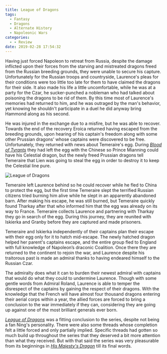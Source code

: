 ```yaml
---
title: League of Dragons
tags:
  - Fantasy
  - Dragons
  - Alternate History
  - Napoleonic Wars
categories:
  - - Review
date: 2019-02-28 17:54:32
---
```


Having just forced Napoleon to retreat from Russia, despite the damage inflicted upon their forces from the starving and mistreated dragons freed from the Russian breeding grounds, they were unable to secure his capture.  Unfortunately for the Russian troops and countryside, Laurence's pleas for their conditions were too little too late for them to have claimed the dragons for their side.  It also made his life a little uncomfortable, while he was at a party for the Czar, he sucker-punched a nobleman who had talked about poisoning the dragons to be rid of them.  By this time most of Laurence's memories had returned to him, and he was outraged by the man's behavior, yet knowing he shouldn't participate in a duel he did anyway bring Hammond along as his second.

He was injured in the exchange due to a misfire, but he was able to recover.<!-- more -->  Towards the end of the recovery Eroica returned having escaped from the breeding grounds, upon hearing of his captain's freedom along with some other Prussian dragons' whose captains were discovered to be free.  Unfortunately, they returned with news about Temeraire's egg.  During [_Blood of Tyrants_](https://www.amazon.com/gp/product/0345522907/ref=as_li_tl?ie=UTF8&tag=mysite009e-20&camp=1789&creative=9325&linkCode=as2&creativeASIN=0345522907&linkId=1901833b7a0374e256008280b1ce35d4) they had left the egg with the Chinese so Prince Mianning could have his Celestial dragon, but the newly freed Prussian dragons tell Temeraire that Lien was going to steal the egg in order to destroy it to keep the Celestial line pure.<div class="embedded-image-right"><img src="https://images-na.ssl-images-amazon.com/images/I/61K5p3-sQJL._SX342_.jpg" alt="League of Dragons" style="max-height: 300px; max-width: 300px"/></div>

Temeraire left Laurence behind so he could recover while he fled to China to protect the egg, but the first time Temeraire slept the terrified Russian citizens tried burning him alive while he slept in an apparently abandoned barn.  After making his escape, he was still burned, but Temeraire quickly found Tharkay after that who informed him that the egg was already on its way to France.  Temeraire collects Laurence and partnering with Tharkay they go in search of the egg.  During this journey, they are reunited with Iskierka and Granby before they are captured and made prisoners.

Temeraire and Iskierka independently of their captains plan their escape with their egg only for it to hatch mid-escape.  The newly hatched dragon helped her parent's captains escape, and the entire group fled to England with full knowledge of Napoleon’s draconic Coalition.  Once there they are returned to the continent to rejoin the war, and Laurence despite his traitorous past is made an admiral thanks to having endeared himself to the Russian Czar.

The admiralty does what it can to burden their newest admiral with captains that would do what they could to undermine Laurence.  Though with some gentle words from Admiral Roland, Laurence is able to temper the disrespect of the captains by gaining the respect of their dragons.  With the knowledge that the French will have almost four thousand dragons entering their aerial corps within a year, the allied forces are forced to bring a conclusion to the war immediately if they can, considering they are going up against one of the most brilliant generals ever born.

[_League of Dragons_](https://www.amazon.com/gp/product/0345522931/ref=as_li_tl?ie=UTF8&tag=mysite009e-20&camp=1789&creative=9325&linkCode=as2&creativeASIN=0345522931&linkId=901965e81bacf0fe21d2a19cbadc5612) was a fitting conclusion to the series, despite not being a fan Ning's personality.  There were also some threads whose completion felt a little forced and only partially implied. Specific threads had gotten so much build up throughout the series that they deserved a bit more attention than what they received.  But with that said the series was very pleasurable from its beginnings in [_His Majesty's Dragon_](https://www.amazon.com/gp/product/0345481283/ref=as_li_tl?ie=UTF8&camp=1789&creative=9325&creativeASIN=0345481283&linkCode=as2&tag=mysite009e-20&linkId=6cde67a6da69a9478c278e46771011bc) till its final words.